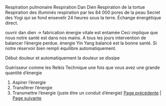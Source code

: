 Respiration pulmonaire
Respiration Dan Dien
Respiration de la tortue
Respiration des illuminés 
	respiration par les 84 000 pores de la peau
Secret des Yogi qui se fond ensevelir 24 heures sous la terre. Échange énergétique direct.

ouvrir dan dien -> fabrication énergie vitale est entamée Ceci implique que nous notre santé est dans nos mains. A tous les jours intervention de balancer l’énergie perdue. 
énergie Yin Yang balancé est la bonne santé.
Si notre réservoir bien rempli équilibre automatiquement. 

Début douleur  et automatiquement la douleur  se dissipe

Guérisseur comme les Reikis 
Technique une fois que vous avez une grande quantité d’énergie
1. Aspirer l’énergie
2. Transférer l’énergie
3. Transmettre  l’énergie (juste être un conduit d’énergie)
[Page précédente](2024-02-18-06.md) | [Page suivante](2024-02-18-08)